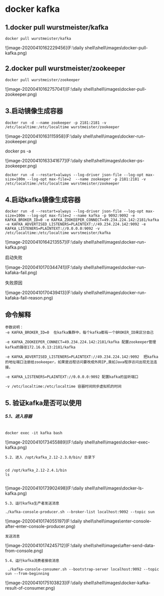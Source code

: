 # docker kafka

## 1.docker pull wurstmeister/kafka

`docker pull wurstmeister/kafka`



![image-20200410162229456](F:\daily shell\shell\images\docker-pull-kafka.png)

## 2.docker pull wurstmeister/zookeeper

`docker pull wurstmeister/zookeeper`

![image-20200410162757041](F:\daily shell\shell\images\docker-pull-zookeeper.png)

## 3.启动镜像生成容器

`docker run -d --name zookeeper -p 2181:2181 -v /etc/localtime:/etc/localtime wurstmeister/zookeeper`

![image-20200410163115958](F:\daily shell\shell\images\docker-run-zookeeper.png)

docker ps -a

![image-20200410163341677](F:\daily shell\shell\images\docker-ps-zookeeper.png)

```
docker run -d --restart=always --log-driver json-file --log-opt max-size=100m --log-opt max-file=2  --name zookeeper -p 2181:2181 -v /etc/localtime:/etc/localtime wurstmeister/zookeeper
```







## 4.启动kafka镜像生成容器





```
docker run -d --restart=always --log-driver json-file --log-opt max-size=100m --log-opt max-file=2 --name kafka -p 9092:9092 -e KAFKA_BROKER_ID=0 -e KAFKA_ZOOKEEPER_CONNECT=49.234.224.142:2181/kafka -e KAFKA_ADVERTISED_LISTENERS=PLAINTEXT://49.234.224.142:9092 -e KAFKA_LISTENERS=PLAINTEXT://0.0.0.0:9092 -v /etc/localtime:/etc/localtime wurstmeister/kafka
```

![image-20200410164213557](F:\daily shell\shell\images\docker-run-kafka.png)



启动失败

![image-20200410170344741](F:\daily shell\shell\images\docker-run-kafaka-fail.png)



失败原因

![image-20200410170439413](F:\daily shell\shell\images\docker-run-kafaka-fail-reason.png)

## 命令解释

```
参数说明：
-e KAFKA_BROKER_ID=0  在kafka集群中，每个kafka都有一个BROKER_ID来区分自己

-e KAFKA_ZOOKEEPER_CONNECT=49.234.224.142:2181/kafka 配置zookeeper管理kafka的路径172.16.0.13:2181/kafka

-e KAFKA_ADVERTISED_LISTENERS=PLAINTEXT://49.234.224.142:9092  把kafka的地址端口注册给zookeeper，如果是远程访问要改成外网IP,类如Java程序访问出现无法连接。

-e KAFKA_LISTENERS=PLAINTEXT://0.0.0.0:9092 配置kafka的监听端口

-v /etc/localtime:/etc/localtime 容器时间同步虚拟机的时间
```

## 







##  5. 验证kafka是否可以使用

##### 5.1、进入容器

```

```

```
docker exec -it kafka bash
```

![image-20200410173455889](F:\daily shell\shell\images\docker-exec-kafka.png)

```
5.2、进入 /opt/kafka_2.12-2.3.0/bin/ 目录下
```

```

cd /opt/kafka_2.12-2.4.1/bin
ls


```

![image-20200410173902498](F:\daily shell\shell\images\docker-ls-kafka.png)





```
5.3、运行kafka生产者发送消息
```

```
./kafka-console-producer.sh --broker-list localhost:9092 --topic sun
```

![image-20200410174055197](F:\daily shell\shell\images\enter-console-after-enter-console-producer.png)



```
发送消息
```

![image-20200410174245712](F:\daily shell\shell\images\after-send-data-from-console.png)



```
5.4、运行kafka消费者接收消息
```

```
 ./kafka-console-consumer.sh --bootstrap-server localhost:9092 --topic sun --from-beginning
```

![image-20200410175103823](F:\daily shell\shell\images\docker-kafka-result-of-consumer.png)